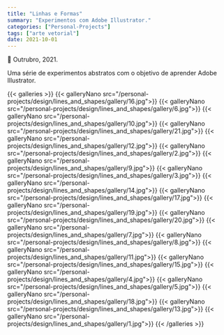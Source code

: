 ```yaml
---
title: "Linhas e Formas"
summary: "Experimentos com Adobe Illustrator."
categories: ["Personal-Projects"]
tags: ["arte vetorial"]
date: 2021-10-01
---
```


📅 Outrubro, 2021.

Uma série de experimentos abstratos com o objetivo de aprender Adobe Illustrator.

{{< galleries >}}
{{< galleryNano src="/personal-projects/design/lines_and_shapes/gallery/16.jpg">}}
{{< galleryNano src="/personal-projects/design/lines_and_shapes/gallery/6.jpg">}}
{{< galleryNano src="/personal-projects/design/lines_and_shapes/gallery/10.jpg">}}
{{< galleryNano src="/personal-projects/design/lines_and_shapes/gallery/21.jpg">}}
{{< galleryNano src="/personal-projects/design/lines_and_shapes/gallery/12.jpg">}}
{{< galleryNano src="/personal-projects/design/lines_and_shapes/gallery/2.jpg">}}
{{< galleryNano src="/personal-projects/design/lines_and_shapes/gallery/9.jpg">}}
{{< galleryNano src="/personal-projects/design/lines_and_shapes/gallery/3.jpg">}}
{{< galleryNano src="/personal-projects/design/lines_and_shapes/gallery/14.jpg">}}
{{< galleryNano src="/personal-projects/design/lines_and_shapes/gallery/17.jpg">}}
{{< galleryNano src="/personal-projects/design/lines_and_shapes/gallery/19.jpg">}}
{{< galleryNano src="/personal-projects/design/lines_and_shapes/gallery/20.jpg">}}
{{< galleryNano src="/personal-projects/design/lines_and_shapes/gallery/7.jpg">}}
{{< galleryNano src="/personal-projects/design/lines_and_shapes/gallery/8.jpg">}}
{{< galleryNano src="/personal-projects/design/lines_and_shapes/gallery/11.jpg">}}
{{< galleryNano src="/personal-projects/design/lines_and_shapes/gallery/15.jpg">}}
{{< galleryNano src="/personal-projects/design/lines_and_shapes/gallery/4.jpg">}}
{{< galleryNano src="/personal-projects/design/lines_and_shapes/gallery/5.jpg">}}
{{< galleryNano src="/personal-projects/design/lines_and_shapes/gallery/18.jpg">}}
{{< galleryNano src="/personal-projects/design/lines_and_shapes/gallery/13.jpg">}}
{{< galleryNano src="/personal-projects/design/lines_and_shapes/gallery/1.jpg">}}
{{< /galleries >}}

